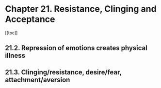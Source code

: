 # Chapter 21. Resistance, Clinging and Acceptance

[[toc]]

## 21.2. Repression of emotions creates physical illness

## 21.3. Clinging/resistance, desire/fear, attachment/aversion